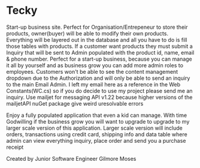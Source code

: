 # Tecky
Start-up business site. Perfect for Organisation/Entrepeneur to store their products,  owner(buyer) will be able to modify their own products. 
Everything will be layered out in the database and all you have to do is fill those tables with products. 
If a customer want products they must submit a Inquiry that will be sent to Admin populated with the product id, name, email & phone number. 
Perfect for a start-up business, because you can manage it all by yourself and as business grow you can add more admin roles to employees.
Customers won't be able to see the content management dropdown due to the Authorization and will only be able to send an inquiry to the main Email Admin.
I left my email here as a reference in the Web Constants(WC.cs) so if you do decide to use my project please send me an inquiry. 
Use mailjet for messaging API v1.22 because higher versions of the  mailjetAPI nuGet package give weird uresolvable errors

Enjoy a fully populated application that even a kid can manage.
With time Godwilling if the business grow you will want to upgrade to upgrade to my larger scale version of this application.
Larger scale version will include orders, transactions using credit card, shipping info and data table where admin can view everything inquiry, place order and send you a purchase receipt


Created by Junior Software Engineer
Gilmore Moses




